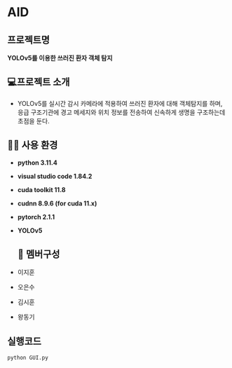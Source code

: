# AID

## 프로젝트명
**YOLOv5를 이용한 쓰러진 환자 객체 탐지**

## 💻프로젝트 소개
- YOLOv5를 실시간 감시 카메라에 적용하여 쓰러진 환자에 대해 객체탐지를 하며, 응급 구조기관에 경고 메세지와 위치 정보를 전송하여 신속하게 생명을 구조하는데 초점을 둔다.
  
## 🧑‍💻 사용 환경
- **python 3.11.4**
- **visual studio code 1.84.2**
- **cuda toolkit 11.8**
- **cudnn 8.9.6 (for cuda 11.x)**
- **pytorch 2.1.1**
- **YOLOv5**

  ## :busts_in_silhouette: 멤버구성
- 이지훈
- 오은수
- 김시훈
- 왕동기

## 실행코드

    python GUI.py

  
